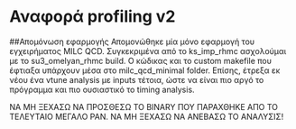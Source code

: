# Αναφορά profiling v2
##Απομόνωση εφαρμογής
Απομονώθηκε μία μόνο εφαρμογή του εγχειρήματος MILC QCD. Συγκεκριμένα από το ks_imp_rhmc ασχολούμαι με το su3_omelyan_rhmc build. Ο κώδικας και το custom makefile που έφτιαξα υπάρχουν μέσα στο milc_qcd_minimal folder. Επίσης, έτρεξα εκ νέου ένα vtune analysis με inputs τέτοια, ώστε να είναι πιο αργό το πρόγραμμα και πιο ουσιαστικό το timing analysis.

NA MH ΞΕΧΑΣΩ ΝΑ ΠΡΟΣΘΕΣΩ ΤΟ BINARY ΠΟΥ ΠΑΡΑΧΘΗΚΕ ΑΠΟ ΤΟ ΤΕΛΕΥΤΑΙΟ ΜΕΓΑΛΟ ΡΑΝ. ΝΑ ΜΗ ΞΕΧΑΣΩ ΝΑ ΑΝΕΒΑΣΩ ΤΟ ΑΝΑΛΥΣΙΣ!
